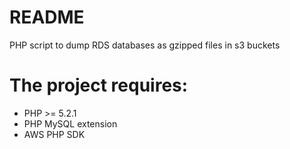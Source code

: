 README
======

PHP script to dump RDS databases as gzipped files in s3 buckets


The project requires:
==============================

* PHP >= 5.2.1
* PHP MySQL extension
* AWS PHP SDK

